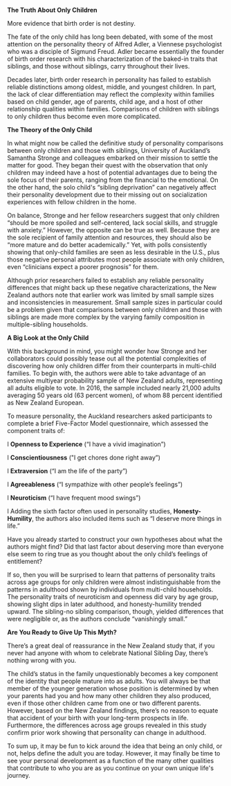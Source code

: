**The Truth About Only Children**

 

More evidence that birth order is not destiny.

 

The fate of the only child has long been debated, with some of the most attention on the personality theory of Alfred Adler, a Viennese psychologist who was a disciple of Sigmund Freud. Adler became essentially the founder of birth order research with his characterization of the baked-in traits that siblings, and those without siblings, carry throughout their lives.

 

Decades later, birth order research in personality has failed to establish reliable distinctions among oldest, middle, and youngest children. In part, the lack of clear differentiation may reflect the complexity within families based on child gender, age of parents, child age, and a host of other relationship qualities within families. Comparisons of children with siblings to only children thus become even more complicated.

 

**The Theory of the Only Child**

 

In what might now be called the definitive study of personality comparisons between only children and those with siblings, University of Auckland’s Samantha Stronge and colleagues embarked on their mission to settle the matter for good. They began their quest with the observation that only children may indeed have a host of potential advantages due to being the sole focus of their parents, ranging from the financial to the emotional. On the other hand, the solo child's “sibling deprivation” can negatively affect their personality development due to their missing out on socialization experiences with fellow children in the home.

 

On balance, Stronge and her fellow researchers suggest that only children “should be more spoiled and self-centered, lack social skills, and struggle with anxiety.” However, the opposite can be true as well. Because they are the sole recipient of family attention and resources, they should also be “more mature and do better academically.” Yet, with polls consistently showing that only-child families are seen as less desirable in the U.S., plus those negative personal attributes most people associate with only children, even “clinicians expect a poorer prognosis” for them.

 

Although prior researchers failed to establish any reliable personality differences that might back up these negative characterizations, the New Zealand authors note that earlier work was limited by small sample sizes and inconsistencies in measurement. Small sample sizes in particular could be a problem given that comparisons between only children and those with siblings are made more complex by the varying family composition in multiple-sibling households.

 

**A Big Look at the Only Child**

 

With this background in mind, you might wonder how Stronge and her collaborators could possibly tease out all the potential complexities of discovering how only children differ from their counterparts in multi-child families. To begin with, the authors were able to take advantage of an extensive multiyear probability sample of New Zealand adults, representing all adults eligible to vote. In 2016, the sample included nearly 21,000 adults averaging 50 years old (63 percent women), of whom 88 percent identified as New Zealand European.

 

To measure personality, the Auckland researchers asked participants to complete a brief Five-Factor Model questionnaire, which assessed the component traits of:

 

l **Openness to Experience** (“I have a vivid imagination”)

l **Conscientiousness** ("I get chores done right away”)

l **Extraversion** (“I am the life of the party”)

l **Agreeableness** (“I sympathize with other people’s feelings”)

l **Neuroticism** (“I have frequent mood swings”)

l Adding the sixth factor often used in personality studies, **Honesty-Humility**, the authors also included items such as “I deserve more things in life.”

 

Have you already started to construct your own hypotheses about what the authors might find? Did that last factor about deserving more than everyone else seem to ring true as you thought about the only child’s feelings of entitlement?

 

If so, then you will be surprised to learn that patterns of personality traits across age groups for only children were almost indistinguishable from the patterns in adulthood shown by individuals from multi-child households. The personality traits of neuroticism and openness did vary by age group, showing slight dips in later adulthood, and honesty-humility trended upward. The sibling-no sibling comparison, though, yielded differences that were negligible or, as the authors conclude “vanishingly small.”

 

**Are You Ready to Give Up This Myth?**

 

There’s a great deal of reassurance in the New Zealand study that, if you never had anyone with whom to celebrate National Sibling Day, there’s nothing wrong with you.

 

The child’s status in the family unquestionably becomes a key component of the identity that people mature into as adults. You will always be that member of the younger generation whose position is determined by when your parents had you and how many other children they also produced, even if those other children came from one or two different parents. However, based on the New Zealand findings, there’s no reason to equate that accident of your birth with your long-term prospects in life. Furthermore, the differences across age groups revealed in this study confirm prior work showing that personality can change in adulthood.

 

To sum up, it may be fun to kick around the idea that being an only child, or not, helps define the adult you are today. However, it may finally be time to see your personal development as a function of the many other qualities that contribute to who you are as you continue on your own unique life's journey.

 